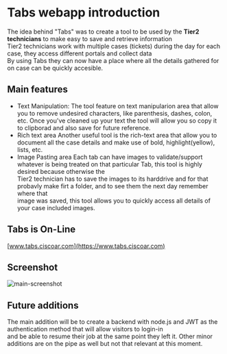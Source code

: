 # Tabs webapp introduction
The idea behind "Tabs" was to create a tool to be used by the **Tier2 technicians** to make easy to save and retrieve information<br>
Tier2 technicians work with multiple cases (tickets) during the day for each case, they access different portals and collect data<br>
By using Tabs they can now have a place where all the details gathered for on case can be quickly accesible.<br>
## Main features
* Text Manipulation:
The tool feature on text manipularion area that allow you to remove undesired characters, like parenthesis, dashes, colon, etc.
Once you've cleaned up your text the tool will allow you so copy it to clipborad and also save for future reference.
* Rich text area
Another useful tool is the rich-text area that allow you to document all the case details and make use of bold, highlight(yellow), lists, etc.
* Image Pasting area
  Each tab can have images to validate/support whatever is being treated on that particular Tab, this tool is highly desired because otherwise the <br>
  Tier2 technician has to save the images to its harddrive and for that probavly make firt a folder, and to see them the next day remember where that<br>
  image was saved, this tool allows you to quickly access all details of your case included images.
## Tabs is On-Line
[www.tabs.ciscoar.com](https://www.tabs.ciscoar.com)
## Screenshot
![main-screenshot](https://github.com/user-attachments/assets/44b2c27a-4086-4c08-a274-43c1bd724bf1)
## Future additions
The main addition will be to create a backend with node.js and JWT as the authentication method that will allow visitors to login-in<br>
and be able to resume their job at the same point they left it.
Other minor additions are on the pipe as well but not that relevant at this moment.
